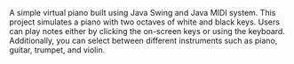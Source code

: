 A simple virtual piano built using Java Swing and Java MIDI system. This project simulates a piano with two octaves of white and black keys. Users can play notes either by clicking the on-screen keys or using the keyboard. Additionally, you can select between different instruments such as piano, guitar, trumpet, and violin.
